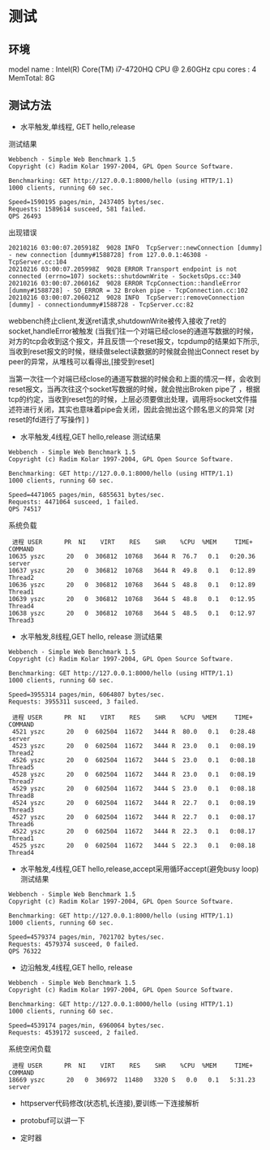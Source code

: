 # 测试

## 环境
model name      : Intel(R) Core(TM) i7-4720HQ CPU @ 2.60GHz
cpu cores       : 4
MemTotal: 8G
## 测试方法

- 水平触发,单线程, GET hello,release

测试结果

```
Webbench - Simple Web Benchmark 1.5
Copyright (c) Radim Kolar 1997-2004, GPL Open Source Software.

Benchmarking: GET http://127.0.0.1:8000/hello (using HTTP/1.1)
1000 clients, running 60 sec.

Speed=1590195 pages/min, 2437405 bytes/sec.
Requests: 1589614 susceed, 581 failed.
QPS 26493
```
出现错误
```
20210216 03:00:07.205918Z  9028 INFO  TcpServer::newConnection [dummy] - new connection [dummy#1588728] from 127.0.0.1:46308 - TcpServer.cc:104   
20210216 03:00:07.205998Z  9028 ERROR Transport endpoint is not connected (errno=107) sockets::shutdownWrite - SocketsOps.cc:340
20210216 03:00:07.206016Z  9028 ERROR TcpConnection::handleError [dummy#1588728] - SO_ERROR = 32 Broken pipe - TcpConnection.cc:102
20210216 03:00:07.206021Z  9028 INFO  TcpServer::removeConnection [dummy] - connectiondummy#1588728 - TcpServer.cc:82
```
webbench终止client,发送ret请求,shutdownWrite被传入接收了ret的socket,handleError被触发
(当我们往一个对端已经close的通道写数据的时候，对方的tcp会收到这个报文，并且反馈一个reset报文，tcpdump的结果如下所示,当收到reset报文的时候，继续做select读数据的时候就会抛出Connect reset by peer的异常，从堆栈可以看得出,[接受到reset]

当第一次往一个对端已经close的通道写数据的时候会和上面的情况一样，会收到reset报文，当再次往这个socket写数据的时候，就会抛出Broken pipe了 ，根据tcp的约定，当收到reset包的时候，上层必须要做出处理，调用将socket文件描述符进行关闭，其实也意味着pipe会关闭，因此会抛出这个顾名思义的异常 [对reset的fd进行了写操作]
)

- 水平触发,4线程,GET hello,release
测试结果

```
Webbench - Simple Web Benchmark 1.5
Copyright (c) Radim Kolar 1997-2004, GPL Open Source Software.

Benchmarking: GET http://127.0.0.1:8000/hello (using HTTP/1.1)
1000 clients, running 60 sec.

Speed=4471065 pages/min, 6855631 bytes/sec.
Requests: 4471064 susceed, 1 failed.
QPS 74517
```

系统负载
```
 进程 USER      PR  NI    VIRT    RES    SHR    %CPU  %MEM     TIME+ COMMAND                                                                      
10635 yszc      20   0  306812  10768   3644 R  76.7   0.1   0:20.36 server                                                                       
10637 yszc      20   0  306812  10768   3644 R  49.8   0.1   0:12.89 Thread2                                                                      
10636 yszc      20   0  306812  10768   3644 S  48.8   0.1   0:12.89 Thread1                                                                      
10639 yszc      20   0  306812  10768   3644 S  48.8   0.1   0:12.95 Thread4                                                                      
10638 yszc      20   0  306812  10768   3644 S  48.5   0.1   0:12.97 Thread3 
```



- 水平触发,8线程,GET hello, release
测试结果

```
Webbench - Simple Web Benchmark 1.5
Copyright (c) Radim Kolar 1997-2004, GPL Open Source Software.

Benchmarking: GET http://127.0.0.1:8000/hello (using HTTP/1.1)
1000 clients, running 60 sec.

Speed=3955314 pages/min, 6064807 bytes/sec.
Requests: 3955311 susceed, 3 failed.
```

```
 进程 USER      PR  NI    VIRT    RES    SHR    %CPU  %MEM     TIME+ COMMAND                                                                      
 4521 yszc      20   0  602504  11672   3444 R  80.0   0.1   0:28.48 server                                                                       
 4523 yszc      20   0  602504  11672   3444 R  23.0   0.1   0:08.19 Thread2                                                                      
 4526 yszc      20   0  602504  11672   3444 S  23.0   0.1   0:08.18 Thread5                                                                      
 4528 yszc      20   0  602504  11672   3444 R  23.0   0.1   0:08.19 Thread7                                                                      
 4529 yszc      20   0  602504  11672   3444 S  23.0   0.1   0:08.18 Thread8                                                                      
 4524 yszc      20   0  602504  11672   3444 R  22.7   0.1   0:08.19 Thread3                                                                      
 4527 yszc      20   0  602504  11672   3444 R  22.7   0.1   0:08.17 Thread6                                                                      
 4522 yszc      20   0  602504  11672   3444 R  22.3   0.1   0:08.17 Thread1                                                                      
 4525 yszc      20   0  602504  11672   3444 S  22.3   0.1   0:08.18 Thread4 
```


- 水平触发,4线程,GET hello,release,accept采用循环accept(避免busy loop)
测试结果

```
Webbench - Simple Web Benchmark 1.5
Copyright (c) Radim Kolar 1997-2004, GPL Open Source Software.

Benchmarking: GET http://127.0.0.1:8000/hello (using HTTP/1.1)
1000 clients, running 60 sec.

Speed=4579374 pages/min, 7021702 bytes/sec.
Requests: 4579374 susceed, 0 failed.
QPS 76322
```
- 边沿触发,4线程,GET hello, release

```
Webbench - Simple Web Benchmark 1.5
Copyright (c) Radim Kolar 1997-2004, GPL Open Source Software.

Benchmarking: GET http://127.0.0.1:8000/hello (using HTTP/1.1)
1000 clients, running 60 sec.

Speed=4539174 pages/min, 6960064 bytes/sec.
Requests: 4539172 susceed, 2 failed.
```


系统空闲负载
```
 进程 USER      PR  NI    VIRT    RES    SHR    %CPU  %MEM     TIME+ COMMAND                                                                      
18669 yszc      20   0  306972  11480   3320 S   0.0   0.1   5:31.23 server 
```

- httpserver代码修改(状态机,长连接),要训练一下连接解析
- protobuf可以讲一下
  
- 定时器
